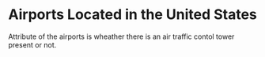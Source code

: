 # Airports Located in the United States



Attribute of the airports is wheather there is an air traffic contol tower present or not.
